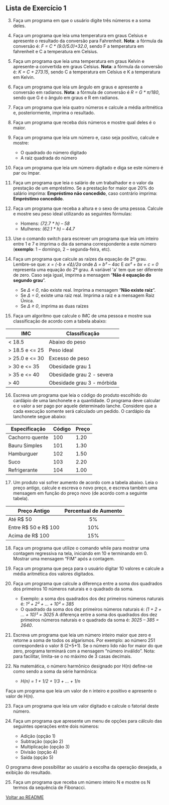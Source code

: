 ## <b>Lista de Exercício 1</b>

3. Faça um programa em que o usuário digite três números e  a soma deles.
   
4. Faça um programa que leia uma temperatura em graus Celsius e apresente o resultado da conversão para Fahrenheit. **Nota**: a fórmula da conversão é: _F = C * (9.0/5.0)+32.0_, sendo F a temperatura em fahrenheit e C a temperatura em Celsius.
   
5. Faça um programa que leia uma temperatura em graus Kelvin e apresente-a convertida em graus Celsius. **Nota**: a fórmula da conversão é: _K = C + 273.15_, sendo C a temperatura em Celsius e K a temperatura em Kelvin.
   
6. Faça um programa que leia um ângulo em graus e apresente a conversão em radianos. **Nota**: a fórmula de conversão é _R = G * $\pi$/180_, sendo que G é o ângulo em graus e R em radianos.
   
7. Faça um programa que leia quatro números e calcule a média aritmética e, posteriormente, imprima o resultado.
   
8. Faça um programa que receba dois números e mostre qual deles é o maior.
   
9.  Faça um programa que leia um número e, caso seja positivo, calcule e mostre:
    * O quadrado do número digitado
    * A raiz quadrada do número

10. Faça um programa que leia um número digitado e diga se este número é par ou ímpar.
    
11. Faça um programa que leia o salário de um trabalhador e o valor da prestação de um empréstimo. Se a prestação for maior que 20% do salário imprima: **Empréstimo não concedido**, caso contrário imprima: **Empréstimo concedido**.
    
12. Faça um programa que receba a altura e o sexo de uma pessoa. Calcule e mostre seu peso ideal utilizando as seguintes fórmulas:
    * Homens: _(72.7 * h) – 58_
    * Mulheres: _(62.1 * h) – 44.7_

13. Use o comando switch para escrever um programa que leia um inteiro entre 1 e 7 e imprima o dia da semana correspondente a este número (**exemplo**: 1 – domingo, 2 – segunda-feira, etc).

14. Faça um programa que calcule as raízes da equação de 2º grau. Lembre-se que: _x = (-b ± √Δ)/2a_ onde _Δ = b² – 4ac_
E _ax² + bx + c = 0_ representa uma equação do 2º grau.
A variável 'a' tem que ser diferente de zero. Caso seja igual, imprima a mensagem “**Não é equação do segundo grau**”.
    * Se _Δ < 0_, não existe real. Imprima a mensagem “**Não existe raiz**”.
    * Se _Δ = 0_, existe uma raiz real. Imprima a raiz e a mensagem Raiz Única.
    * Se _Δ ≥ 0_, imprima as duas raízes

15. Faça um algoritmo que calcule o IMC de uma pessoa e mostre sua classificação de acordo com a tabela abaixo:

**IMC**         |  **Classificação**
--------------- | ------------------
< 18.5          | Abaixo do peso
\> 18.5 e <= 25 | Peso ideal
\> 25.0 e <= 30 | Excesso de peso
\> 30 e <= 35   | Obesidade grau 1
\> 35 e <= 40   | Obesidade grau 2 -  severa
\> 40           | Obesidade grau 3 -  mórbida


16. Escreva um programa que leia o código do produto escolhido do cardápio de uma lanchonete e a quantidade. O programa deve calcular e o valor a ser pago por aquele determinado lanche. Considere que a cada execução somente será calculado um pedido. O cardápio da lanchonete segue abaixo:


**Especificação**         |  **Código**  |  **Preço** 
---------------------     | ------------ |  ---------------
Cachorro quente           |     100      |  1.20
Bauru Simples             |     101      |  1.30
Hamburguer                |     102      |  1.50
Suco                      |     103      |  2.20
Refrigerante              |     104      |  1.00


17.  Um produto vai sofrer aumento de acordo com a tabela abaixo. Leia o preço antigo, calcule e escreva o novo preço, e escreva também uma mensagem em função do preço novo (de acordo com a seguinte tabela).

**Preço Antigo**        |  **Percentual de Aumento**
---------------         | :------------------:
Até R$ 50               |       5%
Entre R$ 50 e R$ 100    |       10%
Acima de R$ 100         |       15%

18.   Faça um programa que utilize o comando while para mostrar uma contagem regressiva na tela, iniciando em 10 e terminando em 0. Mostrar uma mensagem “FIM” após a contagem.

19. Faça um programa que peça para o usuário digitar 10 valores e calcule a média aritmética dos valores digitados.

20.   Faça um programa que calcule a diferença entre a soma dos quadrados dos primeiros 10 números naturais e o quadrado da soma. 
      * Exemplo: a soma dos quadrados dos dez primeiros números naturais é: _1² + 2² + ... + 10² = 385_
      * O quadrado da soma dos dez primeiros números naturais é: _(1 + 2 + ... + 10)² = 3025_
A diferença entre a soma dos quadrados dos dez primeiros números naturais e o quadrado da soma é: _3025 – 385 = 2640_.

21.  Escreva um programa que leia um número inteiro maior que zero e retorne a soma de todos os algarismos. Por exemplo: ao número 251 corresponderá o valor 8 (2+5+1). Se o número lido não for maior do que zero, programa terminará com a mensagem “número inválido”. Nota: para facilitar, limita-se o no máximo de 3 casas decimais.

22. Na matemática, o número harmônico designado por H(n) define-se como sendo a soma da série harmônica:
    * _H(n) = 1 + 1/2 + 1/3 + ... + 1/n_ 

Faça um programa que leia um valor de n inteiro e positivo e apresente o valor de H(n).

23. Faça um programa que leia um valor digitado e calcule o fatorial deste número.

24. Faça um programa que apresente um menu de opções para cálculo das seguintes operações entre dois números:
    * Adição (opção 1)
    * Subtração (opção 2)
    * Multiplicação (opção 3)
    * Divisão (opção 4)
    * Saída (opção 5)

O programa deve possibilitar ao usuário a escolha da operação desejada, a exibição do resultado.

25. Faça um programa que receba um número inteiro N e mostre os N termos da sequência de Fibonacci.

[Voltar ao README](../README.md)

